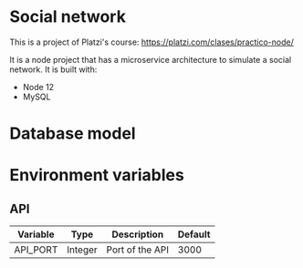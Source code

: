 # Social network

This is a project of Platzi's course: https://platzi.com/clases/practico-node/

It is a node project that has a microservice architecture to simulate a social network. It is built with:

- Node 12
- MySQL

# Database model

# Environment variables

## API
| Variable |  Type   |   Description   | Default |
| :------: | :-----: | :-------------: | ------- |
| API_PORT | Integer | Port of the API | 3000    |
